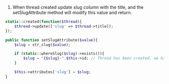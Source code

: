 1. When thread created update slug column with the title, and the setSlugAttribute method will modify this value and return.
```php
static::created(function($thread){
    $thread->update(['slug' => $thread->title]);
});
```

```php
public function setSlugAttribute($value){
    $slug = str_slug($value);

    if (static::whereSlug($slug)->exists()){
        $slug = "{$slug}-".$this->id; // Thread has been created, we have the id.
    }

    $this->attributes['slug'] = $slug;
}
```